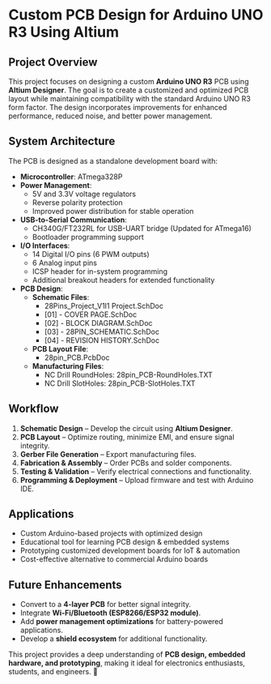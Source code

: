 # Custom PCB Design for Arduino UNO R3 Using Altium

## Project Overview
This project focuses on designing a custom **Arduino UNO R3** PCB using **Altium Designer**. The goal is to create a customized and optimized PCB layout while maintaining compatibility with the standard Arduino UNO R3 form factor. The design incorporates improvements for enhanced performance, reduced noise, and better power management.

## System Architecture
The PCB is designed as a standalone development board with:
- **Microcontroller**: ATmega328P
- **Power Management**:
  - 5V and 3.3V voltage regulators
  - Reverse polarity protection
  - Improved power distribution for stable operation
- **USB-to-Serial Communication**:
  - CH340G/FT232RL for USB-UART bridge (Updated for ATmega16)
  - Bootloader programming support
- **I/O Interfaces**:
  - 14 Digital I/O pins (6 PWM outputs)
  - 6 Analog input pins
  - ICSP header for in-system programming
  - Additional breakout headers for extended functionality
- **PCB Design**:
  - **Schematic Files**:
    - 28Pins_Project_V1I1 Project.SchDoc
    - [01] - COVER PAGE.SchDoc
    - [02] - BLOCK DIAGRAM.SchDoc
    - [03] - 28PIN_SCHEMATIC.SchDoc
    - [04] - REVISION HISTORY.SchDoc
  - **PCB Layout File**:
    - 28pin_PCB.PcbDoc
  - **Manufacturing Files**:
    - NC Drill RoundHoles: 28pin_PCB-RoundHoles.TXT
    - NC Drill SlotHoles: 28pin_PCB-SlotHoles.TXT

## Workflow
1. **Schematic Design** – Develop the circuit using **Altium Designer**.
2. **PCB Layout** – Optimize routing, minimize EMI, and ensure signal integrity.
3. **Gerber File Generation** – Export manufacturing files.
4. **Fabrication & Assembly** – Order PCBs and solder components.
5. **Testing & Validation** – Verify electrical connections and functionality.
6. **Programming & Deployment** – Upload firmware and test with Arduino IDE.

## Applications
- Custom Arduino-based projects with optimized design
- Educational tool for learning PCB design & embedded systems
- Prototyping customized development boards for IoT & automation
- Cost-effective alternative to commercial Arduino boards

## Future Enhancements
- Convert to a **4-layer PCB** for better signal integrity.
- Integrate **Wi-Fi/Bluetooth (ESP8266/ESP32 module)**.
- Add **power management optimizations** for battery-powered applications.
- Develop a **shield ecosystem** for additional functionality.

This project provides a deep understanding of **PCB design, embedded hardware, and prototyping**, making it ideal for electronics enthusiasts, students, and engineers. 🚀

